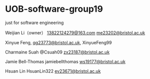 # UOB-software-group19
just for software engineering

Weijian Li（owner） 13822124279@163.com me23202@bristol.ac.uk

Xinyue Feng, qg23773@bristol.ac.uk, XinyueFeng99 

Charmaine Suah @Csuah09 zx23187@bristol.ac.uk 

Jamie Bell-Thomas jamiebellthomas ws19177@bristol.ac.uk

Hsuan Lin HsuanLin322 ev23671@bristol.ac.uk
